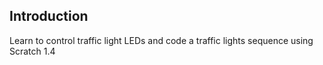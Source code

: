 ## Introduction

Learn to control traffic light LEDs and code a traffic lights sequence using Scratch 1.4

